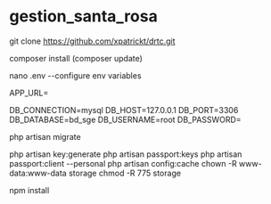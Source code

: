 # gestion_santa_rosa

git clone https://github.com/xpatrickt/drtc.git

composer install (composer update)

nano .env
--configure env variables

APP_URL=

DB_CONNECTION=mysql
DB_HOST=127.0.0.1
DB_PORT=3306
DB_DATABASE=bd_sge
DB_USERNAME=root
DB_PASSWORD=

php artisan migrate

php artisan key:generate
php artisan passport:keys
php artisan passport:client --personal
php artisan config:cache
chown -R www-data:www-data storage
chmod -R 775 storage

npm install

